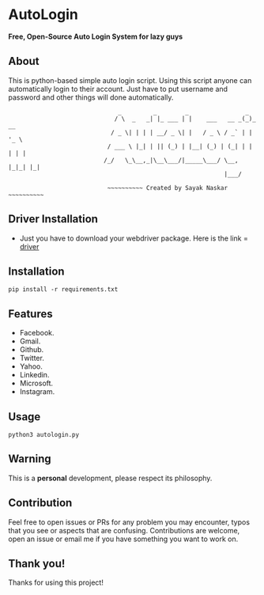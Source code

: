# AutoLogin
**Free, Open-Source Auto Login System for lazy guys**

## About
This is python-based simple auto login script. Using this script anyone can automatically login to their account. Just have to put username and password and other things will done automatically.

                                   _         _        _                _
                                  / \  _   _| |_ ___ | |    ___   __ _(_)_ __
                                 / _ \| | | | __/ _ \| |   / _ \ / _` | | '_ \
                                / ___ \ |_| | || (_) | |__| (_) | (_| | | | | |
                               /_/   \_\__,_|\__\___/|_____\___/ \__, |_|_| |_|
                                                                 |___/

                                ~~~~~~~~~~ Created by Sayak Naskar ~~~~~~~~~~

## Driver Installation
* Just you have to download your webdriver package. Here is the link = [driver](https://chromedriver.storage.googleapis.com/index.html?path=2.38/)

## Installation
`pip install -r requirements.txt`

## Features
* Facebook. 
* Gmail. 
* Github. 
* Twitter. 
* Yahoo. 
* Linkedin. 
* Microsoft. 
* Instagram.

## Usage
`python3 autologin.py`

## Warning
 This is a **personal** development, please respect its philosophy.
 
## Contribution
   Feel free to open issues or PRs for any problem you may encounter, typos that you see or aspects that are confusing. Contributions are welcome, open an issue or email me if you have something you want to work on.
 
## Thank you!
Thanks for using this project!
